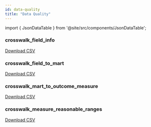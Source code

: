 ```yaml
---
id: data-quality
title: "Data Quality"
---
```


import { JsonDataTable } from '@site/src/components/JsonDataTable';

### crosswalk_field_info

<JsonDataTable  jsonPath="nodes.seed\.the_tuva_project\.data_quality__crosswalk_field_info.columns" />

<a href="https://tuva-public-resources.s3.amazonaws.com/versioned_value_sets/latest/data_quality_crosswalk_field_info.csv_0_0_0.csv.gz">Download CSV</a>

### crosswalk_field_to_mart

<JsonDataTable  jsonPath="nodes.seed\.the_tuva_project\.data_quality__crosswalk_field_to_mart.columns" />

<a href="https://tuva-public-resources.s3.amazonaws.com/versioned_value_sets/latest/data_quality_crosswalk_field_to_mart.csv_0_0_0.csv.gz">Download CSV</a>

### crosswalk_mart_to_outcome_measure

<JsonDataTable  jsonPath="nodes.seed\.the_tuva_project\.data_quality__crosswalk_mart_to_outcome_measure.columns" />

<a href="https://tuva-public-resources.s3.amazonaws.com/versioned_value_sets/latest/data_quality_crosswalk_mart_to_outcome_measure.csv_0_0_0.csv.gz">Download CSV</a>

### crosswalk_measure_reasonable_ranges

<JsonDataTable  jsonPath="nodes.seed\.the_tuva_project\.data_quality__crosswalk_measure_reasonable_ranges.columns" />

<a href="https://tuva-public-resources.s3.amazonaws.com/versioned_value_sets/latest/data_quality_crosswalk_measure_reasonable_ranges.csv_0_0_0.csv.gz">Download CSV</a>
